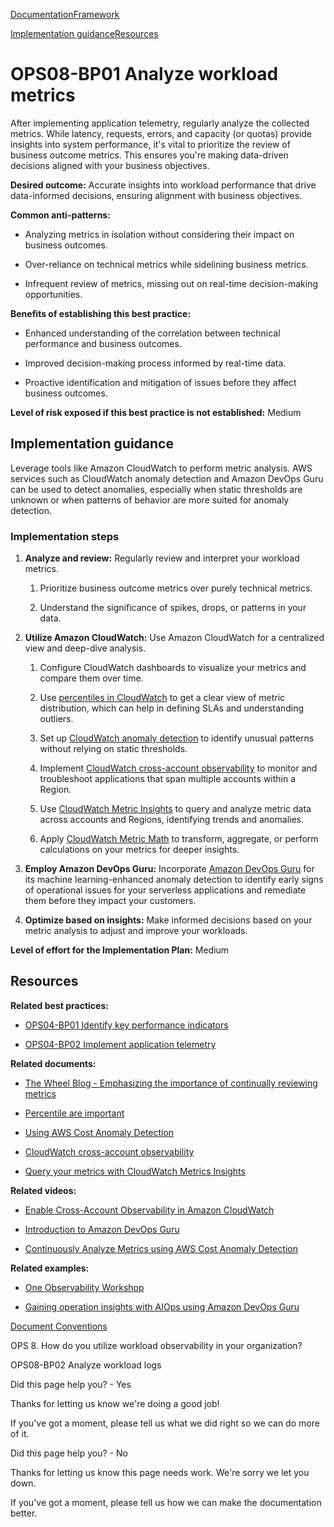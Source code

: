 [Documentation](/index.html)[Framework](welcome.html)

[Implementation guidance](#implementation-guidance)[Resources](#resources)

# OPS08-BP01 Analyze workload metrics

After implementing application telemetry, regularly analyze the collected metrics. While latency, requests, errors, and capacity (or quotas) provide insights into system performance, it's vital to prioritize the review of business outcome metrics. This ensures you're making data-driven decisions aligned with your business objectives.

**Desired outcome:** Accurate insights into workload performance that drive data-informed decisions, ensuring alignment with business objectives.

**Common anti-patterns:**

* Analyzing metrics in isolation without considering their impact on business outcomes.

* Over-reliance on technical metrics while sidelining business metrics.

* Infrequent review of metrics, missing out on real-time decision-making opportunities.

**Benefits of establishing this best practice:**

* Enhanced understanding of the correlation between technical performance and business outcomes.

* Improved decision-making process informed by real-time data.

* Proactive identification and mitigation of issues before they affect business outcomes.

**Level of risk exposed if this best practice is not established:** Medium

## Implementation guidance

Leverage tools like Amazon CloudWatch to perform metric analysis. AWS services such as CloudWatch anomaly detection and Amazon DevOps Guru can be used to detect anomalies, especially when static thresholds are unknown or when patterns of behavior are more suited for anomaly detection.

### Implementation steps

1. **Analyze and review:** Regularly review and interpret your workload metrics.

   1. Prioritize business outcome metrics over purely technical metrics.

   2. Understand the significance of spikes, drops, or patterns in your data.

2. **Utilize Amazon CloudWatch:** Use Amazon CloudWatch for a centralized view and deep-dive analysis.

   1. Configure CloudWatch dashboards to visualize your metrics and compare them over time.

   2. Use [percentiles in CloudWatch](https://aws-observability.github.io/observability-best-practices/guides/operational/business/sla-percentile/) to get a clear view of metric distribution, which can help in defining SLAs and understanding outliers.

   3. Set up [CloudWatch anomaly detection](https://docs.aws.amazon.com/AmazonCloudWatch/latest/monitoring/CloudWatch_Anomaly_Detection.html) to identify unusual patterns without relying on static thresholds.

   4. Implement [CloudWatch cross-account observability](https://docs.aws.amazon.com/AmazonCloudWatch/latest/monitoring/CloudWatch-Unified-Cross-Account.html) to monitor and troubleshoot applications that span multiple accounts within a Region.

   5. Use [CloudWatch Metric Insights](https://docs.aws.amazon.com/AmazonCloudWatch/latest/monitoring/query_with_cloudwatch-metrics-insights.html) to query and analyze metric data across accounts and Regions, identifying trends and anomalies.

   6. Apply [CloudWatch Metric Math](https://docs.aws.amazon.com/AmazonCloudWatch/latest/monitoring/using-metric-math.html) to transform, aggregate, or perform calculations on your metrics for deeper insights.

3. **Employ Amazon DevOps Guru:** Incorporate [Amazon DevOps Guru](https://aws.amazon.com/devops-guru/) for its machine learning-enhanced anomaly detection to identify early signs of operational issues for your serverless applications and remediate them before they impact your customers.

4. **Optimize based on insights:** Make informed decisions based on your metric analysis to adjust and improve your workloads.

**Level of effort for the Implementation Plan:** Medium

## Resources

**Related best practices:**

* [OPS04-BP01 Identify key performance indicators](./ops_observability_identify_kpis.html)

* [OPS04-BP02 Implement application telemetry](./ops_observability_application_telemetry.html)

**Related documents:**

* [The Wheel Blog - Emphasizing the importance of continually reviewing metrics](https://aws.amazon.com/blogs/opensource/the-wheel/)

* [Percentile are important](https://aws-observability.github.io/observability-best-practices/guides/operational/business/sla-percentile/)

* [Using AWS Cost Anomaly Detection](https://docs.aws.amazon.com/AmazonCloudWatch/latest/monitoring/CloudWatch_Anomaly_Detection.html)

* [CloudWatch cross-account observability](https://docs.aws.amazon.com/AmazonCloudWatch/latest/monitoring/CloudWatch-Unified-Cross-Account.html)

* [Query your metrics with CloudWatch Metrics Insights](https://docs.aws.amazon.com/AmazonCloudWatch/latest/monitoring/query_with_cloudwatch-metrics-insights.html)

**Related videos:**

* [Enable Cross-Account Observability in Amazon CloudWatch](https://www.youtube.com/watch?v=lUaDO9dqISc)

* [Introduction to Amazon DevOps Guru](https://www.youtube.com/watch?v=2uA8q-8mTZY)

* [Continuously Analyze Metrics using AWS Cost Anomaly Detection](https://www.youtube.com/watch?v=IpQYBuay5OE)

**Related examples:**

* [One Observability Workshop](https://catalog.workshops.aws/observability/en-US/intro)

* [Gaining operation insights with AIOps using Amazon DevOps Guru](https://catalog.us-east-1.prod.workshops.aws/workshops/f92df379-6add-4101-8b4b-38b788e1222b/en-US)


[Document Conventions](/general/latest/gr/docconventions.html)

OPS 8. How do you utilize workload observability in your organization?

OPS08-BP02 Analyze workload logs

Did this page help you? - Yes

Thanks for letting us know we're doing a good job!

If you've got a moment, please tell us what we did right so we can do more of it.

Did this page help you? - No

Thanks for letting us know this page needs work. We're sorry we let you down.

If you've got a moment, please tell us how we can make the documentation better.</awsdocs-view></awsui-app-layout>